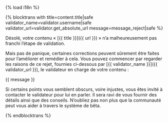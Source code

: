 {% load i18n %}

{% blocktrans with title=content.title|safe validator_name=validator.username|safe validator_url=validator.get_absolute_url message=message_reject|safe %}

Désolé, votre contenu « [{{ title }}]({{ url }}) » n’a malheureusement pas 
franchi l’étape de validation. 

Mais pas de panique, certaines corrections peuvent sûrement être faites 
pour l’améliorer et remédier à cela. Vous pouvez commencer par regarder 
les raisons de ce rejet, fournies ci-dessous par 
[{{ validator_name }}]({{ validator_url }}), le validateur en charge de 
votre contenu :

{{ message }}

Si certains points vous semblent obscurs, voire injustes, vous êtes invité à 
contacter le validateur pour lui en parler. Il sera ravi de vous fournir des 
détails ainsi que des conseils. N’oubliez pas non plus que la communauté peut 
vous aider à travers le système de bêta.

{% endblocktrans %}
